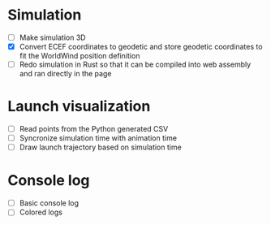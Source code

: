 # Simulation
- [ ] Make simulation 3D
- [x] Convert ECEF coordinates to geodetic and store geodetic coordinates to fit the WorldWind position definition
- [ ] Redo simulation in Rust so that it can be compiled into web assembly and ran directly in the page

# Launch visualization
- [ ] Read points from the Python generated CSV
- [ ] Syncronize simulation time with animation time
- [ ] Draw launch trajectory based on simulation time

# Console log
- [ ] Basic console log
- [ ] Colored logs